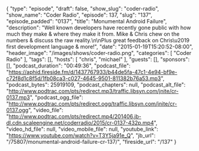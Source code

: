 {
  "type": "episode",
  "draft": false,
  "show_slug": "coder-radio",
  "show_name": "Coder Radio",
  "episode": 137,
  "slug": "137",
  "episode_padded": "0137",
  "title": "Monumental Android Failure",
  "description": "Well known developers have recently gone public with how much they make & where they make it from. Mike & Chris chew on the numbers & discuss the raw reality.\n\nPlus great feedback on Chris\u2019 first development language & more!",
  "date": "2015-01-19T15:20:52-08:00",
  "header_image": "/images/shows/coder-radio.png",
  "categories": [
    "Coder Radio"
  ],
  "tags": [],
  "hosts": [
    "chris",
    "michael"
  ],
  "guests": [],
  "sponsors": [],
  "podcast_duration": "00:49:36",
  "podcast_file": "https://aphid.fireside.fm/d/1437767933/b44de5fa-47c1-4e94-bf9e-c72f8d1c8f5d/1fb08ca3-c027-4645-9501-811382b76a53.mp3",
  "podcast_bytes": 25919109,
  "podcast_chapters": null,
  "podcast_alt_file": "http://www.podtrac.com/pts/redirect.mp3/traffic.libsyn.com/jnite/cr-0137.mp3",
  "podcast_ogg_file": "http://www.podtrac.com/pts/redirect.ogg/traffic.libsyn.com/jnite/cr-0137.ogg",
  "video_file": "http://www.podtrac.com/pts/redirect.mp4/201406.jb-dl.cdn.scaleengine.net/coderradio/2015/cr-0137-432p.mp4",
  "video_hd_file": null,
  "video_mobile_file": null,
  "youtube_link": "https://www.youtube.com/watch?v=T3Y5ja91e_Q",
  "jb_url": "/75807/monumental-android-failure-cr-137/",
  "fireside_url": "/137"
}

